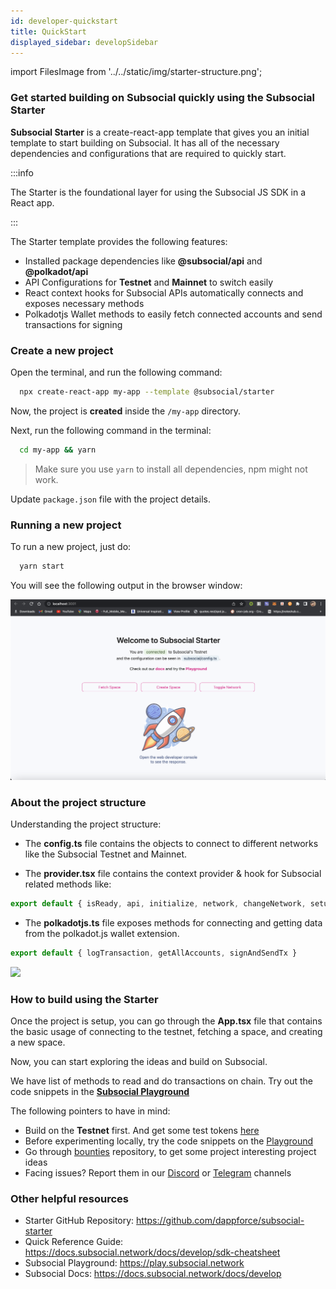 ```yaml
---
id: developer-quickstart
title: QuickStart
displayed_sidebar: developSidebar
---
```

import FilesImage from '../../static/img/starter-structure.png';

### Get started building on Subsocial quickly using the Subsocial Starter

**Subsocial Starter** is a create-react-app template that gives you an initial template to start building on Subsocial. It has all of the necessary dependencies and configurations that are required to quickly start.

:::info

The Starter is the foundational layer for using the Subsocial JS SDK in a React app.

:::

The Starter template provides the following features:

- Installed package dependencies like **@subsocial/api** and **@polkadot/api**
- API Configurations for **Testnet** and **Mainnet** to switch easily
- React context hooks for Subsocial APIs automatically connects and exposes necessary methods
- Polkadotjs Wallet methods to easily fetch connected accounts and send transactions for signing

### Create a new project

Open the terminal, and run the following command:

```bash
  npx create-react-app my-app --template @subsocial/starter
```

Now, the project is **created** inside the `/my-app` directory.

Next, run the following command in the terminal:

```bash
  cd my-app && yarn
```

> Make sure you use `yarn` to install all dependencies, npm might not work.

Update `package.json` file with the project details. 

### Running a new project

To run a new project, just do:

```bash
  yarn start
```

You will see the following output in the browser window:

![Starter Demo](../../static/img/subsocial-starter.png)

### About the project structure

Understanding the project structure:

- The **config.ts** file contains the objects to connect to different networks like the Subsocial Testnet and Mainnet. 

- The **provider.tsx** file contains the context provider & hook for Subsocial related methods like:
```js
export default { isReady, api, initialize, network, changeNetwork, setupCrustIPFS }
```
- The **polkadotjs.ts** file exposes methods for connecting and getting data from the polkadot.js wallet extension.

```js
export default { logTransaction, getAllAccounts, signAndSendTx }
```

<img src={FilesImage} width="350"/>

### How to build using the Starter

Once the project is setup, you can go through the **App.tsx** file that contains the basic usage of connecting to the testnet, fetching a space, and creating a new space.

Now, you can start exploring the ideas and build on Subsocial.

We have list of methods to read and do transactions on chain. Try out the code snippets in the [**Subsocial Playground**](https://play.subsocial.network)

The following pointers to have in mind: 
- Build on the **Testnet** first. And get some test tokens [here](/docs/develop/testnet)
- Before experimenting locally, try the code snippets on the [Playground](https://play.subsocial.network)
- Go through [bounties](https://github.com/dappforce/subsocial-bounties) repository, to get some project interesting project ideas
- Facing issues? Report them in our [Discord](https://discord.gg/HWzHdps7) or [Telegram](https://t.me/+ZzvLu0ZfkQwxNGQy) channels

### Other helpful resources

- Starter GitHub Repository: https://github.com/dappforce/subsocial-starter
- Quick Reference Guide: https://docs.subsocial.network/docs/develop/sdk-cheatsheet
- Subsocial Playground: https://play.subsocial.network
- Subsocial Docs: https://docs.subsocial.network/docs/develop
